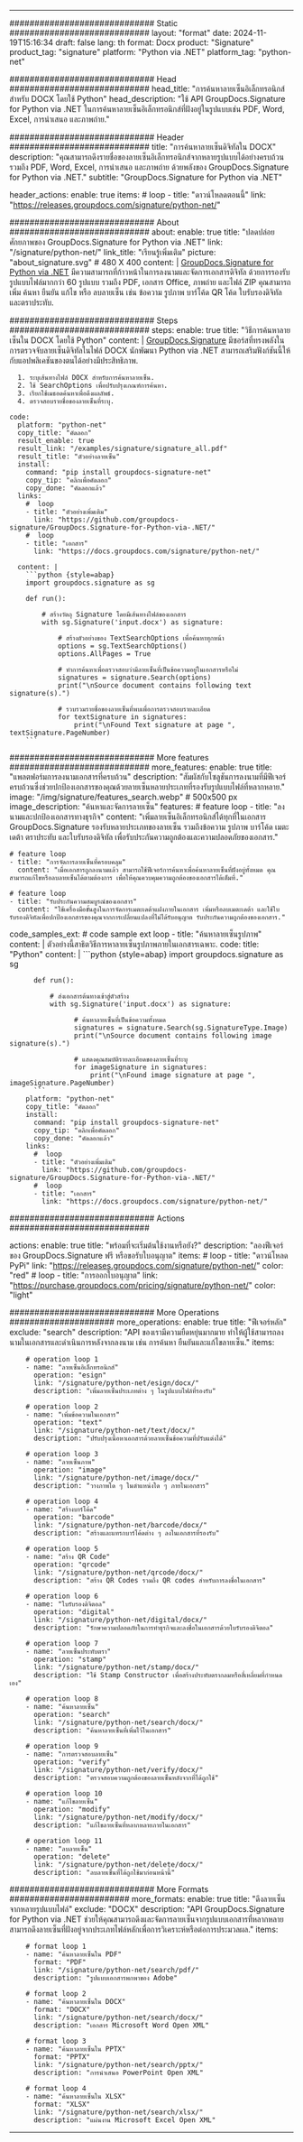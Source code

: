 



---
############################# Static ############################
layout: "format"
date:  2024-11-19T15:16:34
draft: false
lang: th
format: Docx
product: "Signature"
product_tag: "signature"
platform: "Python via .NET"
platform_tag: "python-net"

############################# Head ############################
head_title: "การค้นหาลายเซ็นอิเล็กทรอนิกส์สำหรับ DOCX โดยใช้ Python"
head_description: "ใช้ API GroupDocs.Signature for Python via .NET ในการค้นหาลายเซ็นอิเล็กทรอนิกส์ที่ฝังอยู่ในรูปแบบเช่น PDF, Word, Excel, การนำเสนอ และภาพถ่าย."

############################# Header ############################
title: "การค้นหาลายเซ็นดิจิทัลใน DOCX" 
description: "คุณสามารถดึงรายชื่อของลายเซ็นอิเล็กทรอนิกส์จากหลายรูปแบบได้อย่างครบถ้วน รวมถึง PDF, Word, Excel, การนำเสนอ และภาพถ่าย ด้วยพลังของ GroupDocs.Signature for Python via .NET."
subtitle: "GroupDocs.Signature for Python via .NET" 

header_actions:
  enable: true
  items:
    #  loop
    - title: "ดาวน์โหลดตอนนี้"
      link: "https://releases.groupdocs.com/signature/python-net/"
      
############################# About ############################
about:
    enable: true
    title: "ปลดปล่อยศักยภาพของ GroupDocs.Signature for Python via .NET"
    link: "/signature/python-net/"
    link_title: "เรียนรู้เพิ่มเติม"
    picture: "about_signature.svg" # 480 X 400
    content: |
       [GroupDocs.Signature for Python via .NET](/signature/python-net/) มีความสามารถที่ก้าวหน้าในการลงนามและจัดการเอกสารดิจิทัล ด้วยการรองรับรูปแบบไฟล์มากกว่า 60 รูปแบบ รวมถึง PDF, เอกสาร Office, ภาพถ่าย และไฟล์ ZIP คุณสามารถเพิ่ม ค้นหา ยืนยัน แก้ไข หรือ ลบลายเซ็น เช่น ข้อความ รูปภาพ บาร์โค้ด QR โค้ด ใบรับรองดิจิทัล และตราประทับ.

############################# Steps ############################
steps:
    enable: true
    title: "วิธีการค้นหาลายเซ็นใน DOCX โดยใช้ Python"
    content: |
      [GroupDocs.Signature](/signature/python-net/) มีซอร์สที่ทรงพลังในการตรวจจับลายเซ็นดิจิทัลในไฟล์ DOCX นักพัฒนา Python via .NET สามารถเสริมฟังก์ชันนี้ให้กับแอปพลิเคชันของตนได้อย่างมีประสิทธิภาพ.
      
      1. ระบุเส้นทางไฟล์ DOCX สำหรับการค้นหาลายเซ็น.
      2. ใช้ SearchOptions เพื่อปรับปรุงเกณฑ์การค้นหา.
      3. เรียกใช้เมธอดค้นหาเพื่อดึงผลลัพธ์.
      4. ตรวจสอบรายชื่อของลายเซ็นที่ระบุ.
   
    code:
      platform: "python-net"
      copy_title: "คัดลอก"
      result_enable: true
      result_link: "/examples/signature/signature_all.pdf"
      result_title: "ตัวอย่างลายเซ็น"
      install:
        command: "pip install groupdocs-signature-net"
        copy_tip: "คลิกเพื่อคัดลอก"
        copy_done: "คัดลอกแล้ว"
      links:
        #  loop
        - title: "ตัวอย่างเพิ่มเติม"
          link: "https://github.com/groupdocs-signature/GroupDocs.Signature-for-Python-via-.NET/"
        #  loop
        - title: "เอกสาร"
          link: "https://docs.groupdocs.com/signature/python-net/"
          
      content: |
        ```python {style=abap}
        import groupdocs.signature as sg

        def run():

            # สร้างวัตถุ Signature โดยมีเส้นทางไฟล์ของเอกสาร
            with sg.Signature('input.docx') as signature:

                # สร้างตัวอย่างของ TextSearchOptions เพื่อค้นหาทุกหน้า
                options = sg.TextSearchOptions()
                options.AllPages = True

                # ทำการค้นหาเพื่อตรวจสอบว่ามีลายเซ็นที่เป็นข้อความอยู่ในเอกสารหรือไม่
                signatures = signature.Search(options)
                print("\nSource document contains following text signature(s).")

                # รวบรวมรายชื่อของลายเซ็นที่พบเพื่อการตรวจสอบรายละเอียด
                for textSignature in signatures:
                    print("\nFound Text signature at page ", textSignature.PageNumber)
        ```            

############################# More features ############################
more_features:
  enable: true
  title: "แพลตฟอร์มการลงนามเอกสารที่ครบถ้วน"
  description: "สัมผัสกับโซลูชันการลงนามที่มีฟีเจอร์ครบถ้วนซึ่งช่วยปกป้องเอกสารของคุณด้วยลายเซ็นหลายประเภทที่รองรับรูปแบบไฟล์ที่หลากหลาย."
  image: "/img/signature/features_search.webp" # 500x500 px
  image_description: "ค้นหาและจัดการลายเซ็น"
  features:
    # feature loop
    - title: "ลงนามและปกป้องเอกสารทางธุรกิจ"
      content: "เพิ่มลายเซ็นอิเล็กทรอนิกส์ได้ทุกที่ในเอกสาร GroupDocs.Signature รองรับหลายประเภทของลายเซ็น รวมถึงข้อความ รูปภาพ บาร์โค้ด เมตะเดต้า ตราประทับ และใบรับรองดิจิทัล เพื่อรับประกันความถูกต้องและความปลอดภัยของเอกสาร."

    # feature loop
    - title: "การจัดการลายเซ็นที่ครอบคลุม"
      content: "เมื่อเอกสารถูกลงนามแล้ว สามารถใช้ฟีเจอร์การค้นหาเพื่อค้นหาลายเซ็นที่ฝังอยู่ทั้งหมด คุณสามารถแก้ไขหรือลบลายเซ็นได้ตามต้องการ เพื่อให้คุณควบคุมความถูกต้องของเอกสารได้เต็มที่."

    # feature loop
    - title: "รับประกันความสมบูรณ์ของเอกสาร"
      content: "ใช้เครื่องมือขั้นสูงในการจัดการเมตะเดต้าแฝงภายในเอกสาร เพิ่มหรือลบเมตะเดต้า และใช้ใบรับรองดิจิทัลเพื่อปกป้องเอกสารของคุณจากการเปลี่ยนแปลงที่ไม่ได้รับอนุญาต รับประกันความถูกต้องของเอกสาร."
      
  code_samples_ext:
    # code sample ext loop
    - title: "ค้นหาลายเซ็นรูปภาพ"
      content: |
        ตัวอย่างนี้สาธิตวิธีการหาลายเซ็นรูปภาพภายในเอกสารเฉพาะ.
      code:
        title: "Python"
        content: |
          ```python {style=abap}
          import groupdocs.signature as sg

          def run():

              # ส่งเอกสารต้นทางเข้าสู่ตัวสร้าง
              with sg.Signature('input.docx') as signature:

                    # ค้นหาลายเซ็นที่เป็นข้อความทั้งหมด
                    signatures = signature.Search(sg.SignatureType.Image)
                    print("\nSource document contains following image signature(s).")

                    # แสดงคุณสมบัติรายละเอียดของลายเซ็นที่ระบุ
                    for imageSignature in signatures:
                        print("\nFound image signature at page ", imageSignature.PageNumber)
          ```
        platform: "python-net"
        copy_title: "คัดลอก"
        install:
          command: "pip install groupdocs-signature-net"
          copy_tip: "คลิกเพื่อคัดลอก"
          copy_done: "คัดลอกแล้ว"
        links:
          #  loop
          - title: "ตัวอย่างเพิ่มเติม"
            link: "https://github.com/groupdocs-signature/GroupDocs.Signature-for-Python-via-.NET/"
          #  loop
          - title: "เอกสาร"
            link: "https://docs.groupdocs.com/signature/python-net/"
            

            


############################# Actions ############################

actions:
  enable: true
  title: "พร้อมที่จะเริ่มต้นใช้งานหรือยัง?"
  description: "ลองฟีเจอร์ของ GroupDocs.Signature ฟรี หรือขอรับใบอนุญาต"
  items:
    #  loop
    - title: "ดาวน์โหลด PyPi"
      link: "https://releases.groupdocs.com/signature/python-net/"
      color: "red"
        #  loop
    - title: "การออกใบอนุญาต"
      link: "https://purchase.groupdocs.com/pricing/signature/python-net/"
      color: "light"


############################# More Operations #####################
more_operations:
    enable: true
    title: "ฟีเจอร์หลัก"
    exclude: "search"
    description: "API ของเรามีความยืดหยุ่นมากมาย ทำให้ผู้ใช้สามารถลงนามในเอกสารและดำเนินการหลังจากลงนาม เช่น การค้นหา ยืนยันและแก้ไขลายเซ็น."
    items: 
          
        # operation loop 1
        - name: "ลายเซ็นอิเล็กทรอนิกส์"
          operation: "esign"
          link: "/signature/python-net/esign/docx/"
          description: "เพิ่มลายเซ็นประเภทต่าง ๆ ในรูปแบบไฟล์ที่รองรับ"

        # operation loop 2
        - name: "เพิ่มข้อความในเอกสาร"
          operation: "text"
          link: "/signature/python-net/text/docx/"
          description: "ปรับปรุงเนื้อหาเอกสารด้วยลายเซ็นข้อความที่ปรับแต่งได้"

        # operation loop 3
        - name: "ลายเซ็นภาพ"
          operation: "image"
          link: "/signature/python-net/image/docx/"
          description: "วางภาพใด ๆ ในตำแหน่งใด ๆ ภายในเอกสาร"

        # operation loop 4
        - name: "สร้างบาร์โค้ด"
          operation: "barcode"
          link: "/signature/python-net/barcode/docx/"
          description: "สร้างและแทรกบาร์โค้ดต่าง ๆ ลงในเอกสารที่รองรับ"

        # operation loop 5
        - name: "สร้าง QR Code"
          operation: "qrcode"
          link: "/signature/python-net/qrcode/docx/"
          description: "สร้าง QR Codes รวมถึง QR codes สำหรับการลงชื่อในเอกสาร"
          
        # operation loop 6
        - name: "ใบรับรองดิจิตอล"
          operation: "digital"
          link: "/signature/python-net/digital/docx/"
          description: "รักษาความปลอดภัยในการทำธุรกิจและลงชื่อในเอกสารด้วยใบรับรองดิจิตอล"

        # operation loop 7
        - name: "ลายเซ็นประทับตรา"
          operation: "stamp"
          link: "/signature/python-net/stamp/docx/"
          description: "ใช้ Stamp Constructor เพื่อสร้างประทับตรากลมหรือสี่เหลี่ยมที่กำหนดเอง"
          
        # operation loop 8
        - name: "ค้นหาลายเซ็น"
          operation: "search"
          link: "/signature/python-net/search/docx/"
          description: "ค้นหาลายเซ็นที่เพิ่มไว้ในเอกสาร"
          
        # operation loop 9
        - name: "การตรวจสอบลายเซ็น"
          operation: "verify"
          link: "/signature/python-net/verify/docx/"
          description: "ตรวจสอบความถูกต้องของลายเซ็นหลังจากที่ได้ถูกใช้"
          
        # operation loop 10
        - name: "แก้ไขลายเซ็น"
          operation: "modify"
          link: "/signature/python-net/modify/docx/"
          description: "แก้ไขลายเซ็นที่หลากหลายภายในเอกสาร"
          
        # operation loop 11
        - name: "ลบลายเซ็น"
          operation: "delete"
          link: "/signature/python-net/delete/docx/"
          description: "ลบลายเซ็นที่ได้ถูกใช้มาก่อนหน้านี้"
          
############################# More Formats ########################
more_formats:
    enable: true
    title: "ดึงลายเซ็นจากหลายรูปแบบไฟล์"
    exclude: "DOCX"
    description: "API GroupDocs.Signature for Python via .NET ช่วยให้คุณสามารถดึงและจัดการลายเซ็นจากรูปแบบเอกสารที่หลากหลาย สามารถดึงลายเซ็นที่ฝังอยู่จากประเภทไฟล์หลักเพื่อการวิเคราะห์หรือต่อการประมวลผล."
    items: 
          
        # format loop 1
        - name: "ค้นหาลายเซ็นใน PDF"
          format: "PDF"
          link: "/signature/python-net/search/pdf/"
          description: "รูปแบบเอกสารพกพาของ Adobe"
          
        # format loop 2
        - name: "ค้นหาลายเซ็นใน DOCX"
          format: "DOCX"
          link: "/signature/python-net/search/docx/"
          description: "เอกสาร Microsoft Word Open XML"
          
        # format loop 3
        - name: "ค้นหาลายเซ็นใน PPTX"
          format: "PPTX"
          link: "/signature/python-net/search/pptx/"
          description: "การนำเสนอ PowerPoint Open XML"
          
        # format loop 4
        - name: "ค้นหาลายเซ็นใน XLSX"
          format: "XLSX"
          link: "/signature/python-net/search/xlsx/"
          description: "แผ่นงาน Microsoft Excel Open XML"


          

---